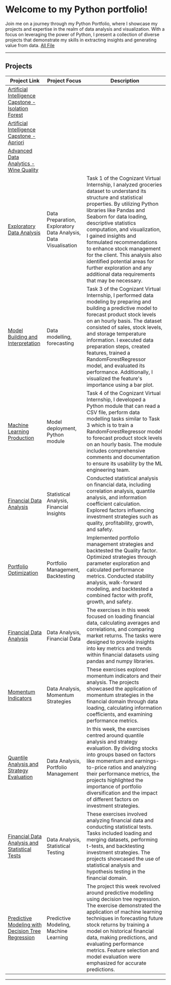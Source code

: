 # Welcome to my Python portfolio!
Join me on a journey through my Python Portfolio, where I showcase my projects and expertise in the realm of data analysis and visualization. With a focus on leveraging the power of Python, I present a collection of diverse projects that demonstrate my skills in extracting insights and generating value from data. [All File](https://drive.google.com/drive/folders/1xeRbBTTlC5fgg6mCHbIBiXvfWdLoEACO?usp=sharing)

---
## Projects

| Project Link | Project Focus | Description |
|--------------|---------------|-------------|
| [Artificial Intelligence Capstone - Isolation Forest](https://colab.research.google.com/drive/1ndBlsvQXI5gdzdWQGDjD1Z9DNMAeX91X?usp=sharing) |  |  |
| [Artificial Intelligence Capstone - Apriori](https://colab.research.google.com/drive/1FbB2AdVLi72MOtoaT0XORRzYxzfee5YP?usp=sharing) |  |  |
| [Advanced Data Analytics - Wine Quality](https://colab.research.google.com/drive/1VHw0KAdTXJCYDtPK6TdNBeF_oDAbjifn?usp=sharing) |  |  |
| [Exploratory Data Analysis](https://colab.research.google.com/drive/1xNh5bgJZz-3u50Q-e0LquTD8oehMJX5G) | Data Preparation, Exploratory Data Analysis, Data Visualisation | Task 1 of the Cognizant Virtual Internship, I analyzed groceries dataset to understand its structure and statistical properties. By utilizing Python libraries like Pandas and Seaborn for data loading, descriptive statistics computation, and visualization, I gained insights and formulated recommendations to enhance stock management for the client. This analysis also identified potential areas for further exploration and any additional data requirements that may be necessary.|
| [Model Building and Interpretation](https://colab.research.google.com/drive/1X3MqwI550VbUvPOn0u6Zkx_X3nMG8Lm2) | Data modelling, forecasting | Task 3 of the Cognizant Virtual Internship, I performed data modeling by preparing and building a predictive model to forecast product stock levels on an hourly basis. The dataset consisted of sales, stock levels, and storage temperature information. I executed data preparation steps, created features, trained a RandomForestRegressor model, and evaluated its performance. Additionally, I visualized the feature's importance using a bar plot. |
| [Machine Learning Production](https://colab.research.google.com/drive/1jCI2UD7egXU3xBujJgmzaDKlRiRP23_J?usp=sharing) | Model deployment, Python module | Task 4 of the Cognizant Virtual Internship, I developed a Python module that can read a CSV file, perform data modelling tasks similar to Task 3 which is to train a RandomForestRegressor model to forecast product stock levels on an hourly basis. The module includes comprehensive comments and documentation to ensure its usability by the ML engineering team. |
| [Financial Data Analysis](https://colab.research.google.com/drive/1hFkIaVYeagi_uMEyi1ag1tHPk-MRUv4O) | Statistical Analysis, Financial Insights | Conducted statistical analysis on financial data, including correlation analysis, quantile analysis, and information coefficient calculation. Explored factors influencing investment strategies such as quality, profitability, growth, and safety. |
| [Portfolio Optimization](https://colab.research.google.com/drive/1v8XjgoSFh7BP_RpDpJkMQZaDoIDk_1ek) | Portfolio Management, Backtesting | Implemented portfolio management strategies and backtested the Quality factor. Optimized strategies through parameter exploration and calculated performance metrics. Conducted stability analysis, walk-forward modeling, and backtested a combined factor with profit, growth, and safety. |
| [Financial Data Analysis](https://colab.research.google.com/drive/1fuU3B29-i5q5fFUVia36pAR4Zgo2nX7s) | Data Analysis, Financial Data | The exercises in this week focused on loading financial data, calculating averages and correlations, and comparing market returns. The tasks were designed to provide insights into key metrics and trends within financial datasets using pandas and numpy libraries. |
| [Momentum Indicators](https://colab.research.google.com/drive/1eNuF-stLEhPjI6XROjtQFsZHoRwoYys0) | Data Analysis, Momentum Strategies | These exercises explored momentum indicators and their analysis. The projects showcased the application of momentum strategies in the financial domain through data loading, calculating information coefficients, and examining performance metrics. |
| [Quantile Analysis and Strategy Evaluation](https://colab.research.google.com/drive/13FBX-IWqX3Lznw06zP0QiBDSeb-SU7qq) | Data Analysis, Portfolio Management | In this week, the exercises centred around quantile analysis and strategy evaluation. By dividing stocks into groups based on factors like momentum and earnings-to-price ratios and analyzing their performance metrics, the projects highlighted the importance of portfolio diversification and the impact of different factors on investment strategies. |
| [Financial Data Analysis and Statistical Tests](https://colab.research.google.com/drive/15yt8l5mxciLP91RbdGnnyFcyj0uUtG24) | Data Analysis, Statistical Testing | These exercises involved analyzing financial data and conducting statistical tests. Tasks included loading and merging datasets, performing t-tests, and backtesting investment strategies. The projects showcased the use of statistical analysis and hypothesis testing in the financial domain. |
| [Predictive Modeling with Decision Tree Regression](https://colab.research.google.com/drive/1Wp1o4qJ6XSnLxehdsTPi2fbUwtcmixPG) | Predictive Modeling, Machine Learning | The project this week revolved around predictive modelling using decision tree regression. The exercise demonstrated the application of machine learning techniques in forecasting future stock returns by training a model on historical financial data, making predictions, and evaluating performance metrics. Feature selection and model evaluation were emphasized for accurate predictions. |

---


